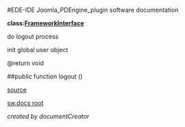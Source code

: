 #EDE-IDE Joomla_PDEngine_plugin
software documentation

**class:[FrameworkInterface](../FrameworkInterface.md)**



do logout process

init global user object

@return void

##public function logout () 


[source](../../../site/joomlaFrameworkInterface.php)

[sw.docs root](../)

*created by documentCreator*

